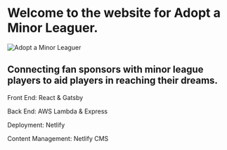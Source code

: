 # Welcome to the website for Adopt a Minor Leaguer.

<img src="https://adoptaminorleaguer.com/static/621dcf0e42252f58ad5ea57cdc49f800/668a7/aaml-logo.png" title="Adopt a Minor Leaguer" alt="Adopt a Minor Leaguer">

## Connecting fan sponsors with minor league players to aid players in reaching their dreams.

Front End: React & Gatsby

Back End: AWS Lambda & Express

Deployment: Netlify

Content Management: Netlify CMS

